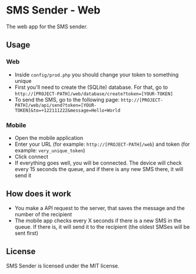 # SMS Sender - Web

The web app for the SMS sender.


## Usage

### Web

* Inside `config/prod.php` you should change your token to something unique
* First you'll need to create the (SQLite) database. For that, go to `http://[PROJECT-PATH]/web/database/create?token=[YOUR-TOKEN]`
* To send the SMS, go to the following page: `http://[PROJECT-PATH]/web/api/send?token=[YOUR-TOKEN]&to=+122111222&message=Hello+World`

### Mobile

* Open the mobile application
* Enter your URL (for example: `http://[PROJECT-PATH]/web`) and token (for example: `very_unique_token`)
* Click connect
* If everything goes well, you will be connected. The device will check every 15 seconds the queue, and if there is any new SMS there, it will send it


## How does it work

* You make a API request to the server, that saves the message and the number of the recipient
* The mobile app checks every X seconds if there is a new SMS in the queue. If there is, it will send it to the recipient (the oldest SMSes will be sent first)


## License

SMS Sender is licensed under the MIT license.
